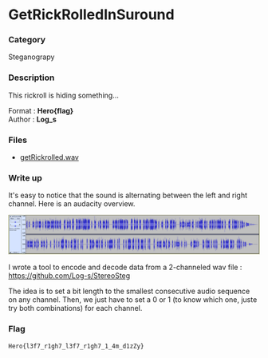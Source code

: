 # GetRickRolledInSuround

### Category

Steganograpy

### Description

This rickroll is hiding something...

Format : **Hero{flag}**<br>
Author : **Log_s**

### Files

 - [getRickrolled.wav](getRickrolled.wav)

### Write up

It's easy to notice that the sound is alternating between the left and right channel. Here is an audacity overview.

![audacity.png](readme-data/audacity.png)

I wrote a tool to encode and decode data from a 2-channeled wav file : https://github.com/Log-s/StereoSteg

The idea is to set a bit length to the smallest consecutive audio sequence on any channel. Then, we just have to set a 0 or 1 (to know which one, juste try both combinations) for each channel.

### Flag

```
Hero{l3f7_r1gh7_l3f7_r1gh7_1_4m_d1zZy}
```
